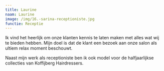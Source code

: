 ```yaml
---
title: Laurine
naam: Laurine
image: /img/16.-sarina-receptioniste.jpg
functie: Receptie
---
```


Ik vind het heerlijk om onze klanten kennis te laten maken met alles wat wij te bieden hebben. Mijn doel is dat de klant een bezoek aan onze salon als ultiem relax moment beschouwt. 

Naast mijn werk als receptioniste ben ik ook model voor de halfjaarlijkse collecties van Koffijberg Hairdressers. 